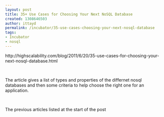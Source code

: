 ```yaml
---
layout: post
title: 35+ Use Cases for Choosing Your Next NoSQL Database
created: 1308646503
author: ittayd
permalink: /incubator/35-use-cases-choosing-your-next-nosql-database
tags:
- Incubator
- nosql
---
```

<p>http://highscalability.com/blog/2011/6/20/35-use-cases-for-choosing-your-next-nosql-database.html</p>
<p>&nbsp;</p>
<p>The article gives a list of types and properties of the differnet nosql databases and then some criteria to help choose the right one for an application. </p>
<p>&nbsp;</p>
<p>The previous articles listed at the start of the post </p>
